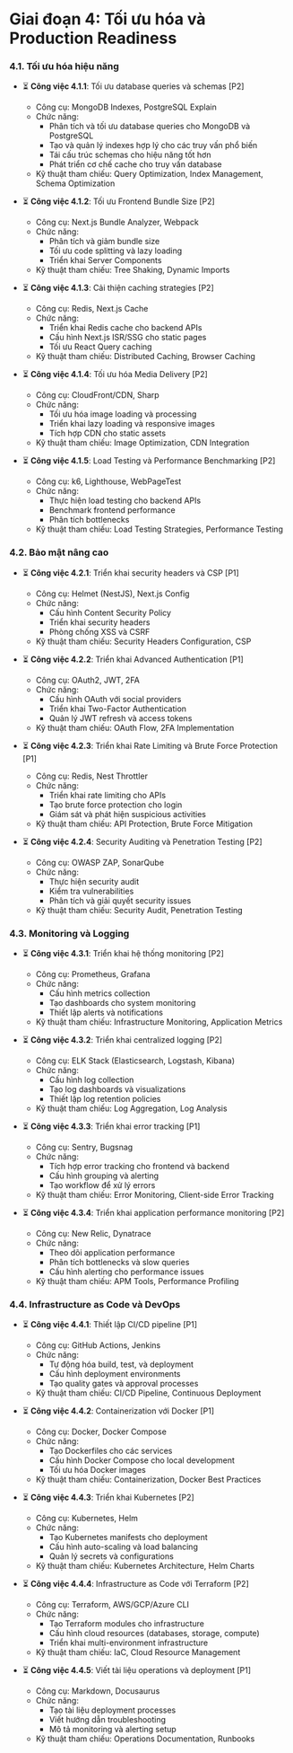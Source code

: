 # Giai đoạn 4: Tối ưu hóa và Production Readiness

### 4.1. Tối ưu hóa hiệu năng

- ⏳ **Công việc 4.1.1**: Tối ưu database queries và schemas [P2]

  - Công cụ: MongoDB Indexes, PostgreSQL Explain
  - Chức năng:
    - Phân tích và tối ưu database queries cho MongoDB và PostgreSQL
    - Tạo và quản lý indexes hợp lý cho các truy vấn phổ biến
    - Tái cấu trúc schemas cho hiệu năng tốt hơn
    - Phát triển cơ chế cache cho truy vấn database
  - Kỹ thuật tham chiếu: Query Optimization, Index Management, Schema Optimization

- ⏳ **Công việc 4.1.2**: Tối ưu Frontend Bundle Size [P2]

  - Công cụ: Next.js Bundle Analyzer, Webpack
  - Chức năng:
    - Phân tích và giảm bundle size
    - Tối ưu code splitting và lazy loading
    - Triển khai Server Components
  - Kỹ thuật tham chiếu: Tree Shaking, Dynamic Imports

- ⏳ **Công việc 4.1.3**: Cải thiện caching strategies [P2]

  - Công cụ: Redis, Next.js Cache
  - Chức năng:
    - Triển khai Redis cache cho backend APIs
    - Cấu hình Next.js ISR/SSG cho static pages
    - Tối ưu React Query caching
  - Kỹ thuật tham chiếu: Distributed Caching, Browser Caching

- ⏳ **Công việc 4.1.4**: Tối ưu hóa Media Delivery [P2]

  - Công cụ: CloudFront/CDN, Sharp
  - Chức năng:
    - Tối ưu hóa image loading và processing
    - Triển khai lazy loading và responsive images
    - Tích hợp CDN cho static assets
  - Kỹ thuật tham chiếu: Image Optimization, CDN Integration

- ⏳ **Công việc 4.1.5**: Load Testing và Performance Benchmarking [P2]

  - Công cụ: k6, Lighthouse, WebPageTest
  - Chức năng:
    - Thực hiện load testing cho backend APIs
    - Benchmark frontend performance
    - Phân tích bottlenecks
  - Kỹ thuật tham chiếu: Load Testing Strategies, Performance Testing

### 4.2. Bảo mật nâng cao

- ⏳ **Công việc 4.2.1**: Triển khai security headers và CSP [P1]

  - Công cụ: Helmet (NestJS), Next.js Config
  - Chức năng:
    - Cấu hình Content Security Policy
    - Triển khai security headers
    - Phòng chống XSS và CSRF
  - Kỹ thuật tham chiếu: Security Headers Configuration, CSP

- ⏳ **Công việc 4.2.2**: Triển khai Advanced Authentication [P1]

  - Công cụ: OAuth2, JWT, 2FA
  - Chức năng:
    - Cấu hình OAuth với social providers
    - Triển khai Two-Factor Authentication
    - Quản lý JWT refresh và access tokens
  - Kỹ thuật tham chiếu: OAuth Flow, 2FA Implementation

- ⏳ **Công việc 4.2.3**: Triển khai Rate Limiting và Brute Force Protection [P1]

  - Công cụ: Redis, Nest Throttler
  - Chức năng:
    - Triển khai rate limiting cho APIs
    - Tạo brute force protection cho login
    - Giám sát và phát hiện suspicious activities
  - Kỹ thuật tham chiếu: API Protection, Brute Force Mitigation

- ⏳ **Công việc 4.2.4**: Security Auditing và Penetration Testing [P2]

  - Công cụ: OWASP ZAP, SonarQube
  - Chức năng:
    - Thực hiện security audit
    - Kiểm tra vulnerabilities
    - Phân tích và giải quyết security issues
  - Kỹ thuật tham chiếu: Security Audit, Penetration Testing

### 4.3. Monitoring và Logging

- ⏳ **Công việc 4.3.1**: Triển khai hệ thống monitoring [P2]

  - Công cụ: Prometheus, Grafana
  - Chức năng:
    - Cấu hình metrics collection
    - Tạo dashboards cho system monitoring
    - Thiết lập alerts và notifications
  - Kỹ thuật tham chiếu: Infrastructure Monitoring, Application Metrics

- ⏳ **Công việc 4.3.2**: Triển khai centralized logging [P2]

  - Công cụ: ELK Stack (Elasticsearch, Logstash, Kibana)
  - Chức năng:
    - Cấu hình log collection
    - Tạo log dashboards và visualizations
    - Thiết lập log retention policies
  - Kỹ thuật tham chiếu: Log Aggregation, Log Analysis

- ⏳ **Công việc 4.3.3**: Triển khai error tracking [P1]

  - Công cụ: Sentry, Bugsnag
  - Chức năng:
    - Tích hợp error tracking cho frontend và backend
    - Cấu hình grouping và alerting
    - Tạo workflow để xử lý errors
  - Kỹ thuật tham chiếu: Error Monitoring, Client-side Error Tracking

- ⏳ **Công việc 4.3.4**: Triển khai application performance monitoring [P2]

  - Công cụ: New Relic, Dynatrace
  - Chức năng:
    - Theo dõi application performance
    - Phân tích bottlenecks và slow queries
    - Cấu hình alerting cho performance issues
  - Kỹ thuật tham chiếu: APM Tools, Performance Profiling

### 4.4. Infrastructure as Code và DevOps

- ⏳ **Công việc 4.4.1**: Thiết lập CI/CD pipeline [P1]

  - Công cụ: GitHub Actions, Jenkins
  - Chức năng:
    - Tự động hóa build, test, và deployment
    - Cấu hình deployment environments
    - Tạo quality gates và approval processes
  - Kỹ thuật tham chiếu: CI/CD Pipeline, Continuous Deployment

- ⏳ **Công việc 4.4.2**: Containerization với Docker [P1]

  - Công cụ: Docker, Docker Compose
  - Chức năng:
    - Tạo Dockerfiles cho các services
    - Cấu hình Docker Compose cho local development
    - Tối ưu hóa Docker images
  - Kỹ thuật tham chiếu: Containerization, Docker Best Practices

- ⏳ **Công việc 4.4.3**: Triển khai Kubernetes [P2]

  - Công cụ: Kubernetes, Helm
  - Chức năng:
    - Tạo Kubernetes manifests cho deployment
    - Cấu hình auto-scaling và load balancing
    - Quản lý secrets và configurations
  - Kỹ thuật tham chiếu: Kubernetes Architecture, Helm Charts

- ⏳ **Công việc 4.4.4**: Infrastructure as Code với Terraform [P2]

  - Công cụ: Terraform, AWS/GCP/Azure CLI
  - Chức năng:
    - Tạo Terraform modules cho infrastructure
    - Cấu hình cloud resources (databases, storage, compute)
    - Triển khai multi-environment infrastructure
  - Kỹ thuật tham chiếu: IaC, Cloud Resource Management

- ⏳ **Công việc 4.4.5**: Viết tài liệu operations và deployment [P1]

  - Công cụ: Markdown, Docusaurus
  - Chức năng:
    - Tạo tài liệu deployment processes
    - Viết hướng dẫn troubleshooting
    - Mô tả monitoring và alerting setup
  - Kỹ thuật tham chiếu: Operations Documentation, Runbooks
